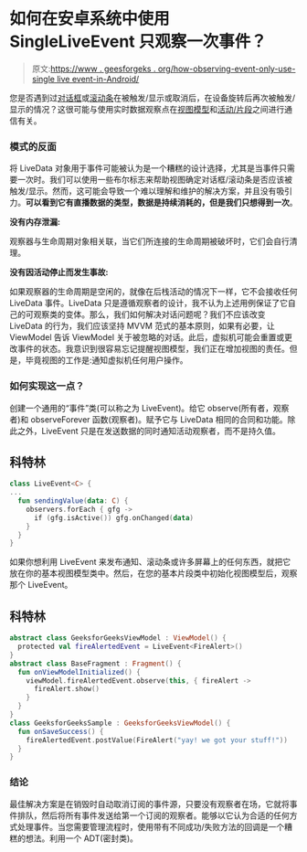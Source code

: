 # 如何在安卓系统中使用 SingleLiveEvent 只观察一次事件？

> 原文:[https://www . geesforgeks . org/how-observing-event-only-use-single live event-in-Android/](https://www.geeksforgeeks.org/how-to-observe-event-only-once-using-singleliveevent-in-android/)

您是否遇到过[对话框](https://www.geeksforgeeks.org/android-alert-dialog-box-and-how-to-create-it/)或[滚动条](https://www.geeksforgeeks.org/how-to-add-a-snackbar-in-android/)在被触发/显示或取消后，在设备旋转后再次被触发/显示的情况？这很可能与使用实时数据观察点在[视图模型](https://www.geeksforgeeks.org/viewmodel-in-android-architecture-components/)和[活动/片段](https://www.geeksforgeeks.org/difference-between-a-fragment-and-an-activity-in-android/)之间进行通信有关。

### 模式的反面

将 LiveData 对象用于事件可能被认为是一个糟糕的设计选择，尤其是当事件只需要一次时。我们可以使用一些布尔标志来帮助视图确定对话框/滚动条是否应该被触发/显示。然而，这可能会导致一个难以理解和维护的解决方案，并且没有吸引力。**可以看到它有直播数据的类型，数据是持续消耗的，但是我们只想得到一次**。

**没有内存泄漏:**

观察器与生命周期对象相关联，当它们所连接的生命周期被破坏时，它们会自行清理。

**没有因活动停止而发生事故:**

如果观察器的生命周期是空闲的，就像在后栈活动的情况下一样，它不会接收任何 LiveData 事件。LiveData 只是遵循观察者的设计，我不认为上述用例保证了它自己的可观察类的变体。那么，我们如何解决对话问题呢？我们不应该改变 LiveData 的行为，我们应该坚持 MVVM 范式的基本原则，如果有必要，让 ViewModel 告诉 ViewModel 关于被忽略的对话。此后，虚拟机可能会重置或更改事件的状态。我意识到很容易忘记提醒视图模型，我们正在增加视图的责任。但是，毕竟视图的工作是:通知虚拟机任何用户操作。

### 如何实现这一点？

创建一个通用的“事件”类(可以称之为 LiveEvent)。给它 observe(所有者，观察者)和 observeForever 函数(观察者)。赋予它与 LiveData 相同的合同和功能。除此之外，LiveEvent 只是在发送数据的同时通知活动观察者，而不是持久值。

## 科特林

```kt
class LiveEvent<C> {
...
  fun sendingValue(data: C) {
    observers.forEach { gfg ->
      if (gfg.isActive()) gfg.onChanged(data)
    }
  }
}
```

如果你想利用 LiveEvent 来发布通知、滚动条或许多屏幕上的任何东西，就把它放在你的基本视图模型类中。然后，在您的基本片段类中初始化视图模型后，观察那个 LiveEvent。

## 科特林

```kt
abstract class GeeksforGeeksViewModel : ViewModel() {
  protected val fireAlertedEvent = LiveEvent<FireAlert>()
}
abstract class BaseFragment : Fragment() {
  fun onViewModelInitialized() {
    viewModel.fireAlertedEvent.observe(this, { fireAlert ->
      fireAlert.show()
    }
  }
}
class GeeksforGeeksSample : GeeksforGeeksViewModel() {
  fun onSaveSuccess() {
    fireAlertedEvent.postValue(FireAlert("yay! we got your stuff!"))
  }
}
```

### 结论

最佳解决方案是在销毁时自动取消订阅的事件源，只要没有观察者在场，它就将事件排队，然后将所有事件发送给第一个订阅的观察者。能够以它认为合适的任何方式处理事件。当您需要管理流程时，使用带有不同成功/失败方法的回调是一个糟糕的想法。利用一个 ADT(密封类)。